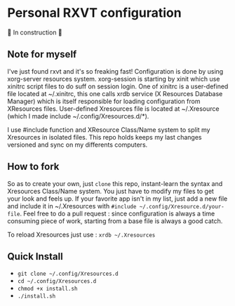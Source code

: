 # Personal RXVT configuration

:construction: In construction :construction:

## Note for myself

I've just found rxvt and it's so freaking fast! Configuration is done by using xorg-server 
resources system. xorg-session is starting by xinit which use xinitrc script files to do suff on 
session login. One of xinitrc is a user-defined file located at ~/.xinitrc, this one calls xrdb 
service (X Resources Database Manager) which is itself responsible for loading configuration 
from XResources files. User-defined Xresources file is located at ~/.Xresource (which I made include ~/.config/Xresources.d/*).

I use #include function and XResource Class/Name system to split my Xresources in isolated
files. This repo holds keeps my last changes versioned and sync on my differents computers.

## How to fork

So as to create your own, just `clone` this repo, instant-learn the syntax and Xresources Class/Name system.
You just have to modify my files to get your look and feels up.
If your favorite app isn't in my list, just add a new file and include it in ~/.Xresources with `#include ~/.config/Xresource.d/your-file`.
Feel free to do a pull request : since configuration is always a time consuming piece of work, starting from a base file is always a good catch.

To reload Xresources just use :
`xrdb ~/.Xresources`

## Quick Install

* `git clone ~/.config/Xresources.d`
* `cd ~/.config/Xresources.d`
* `chmod +x install.sh`
* `./install.sh`
